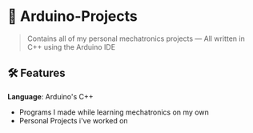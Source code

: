 # 🤖 Arduino-Projects
> Contains all of my personal mechatronics projects — All written in C++ using the Arduino IDE

## 🛠️ Features
**Language**: Arduino's C++
- Programs I made while learning mechatronics on my own
- Personal Projects i've worked on
